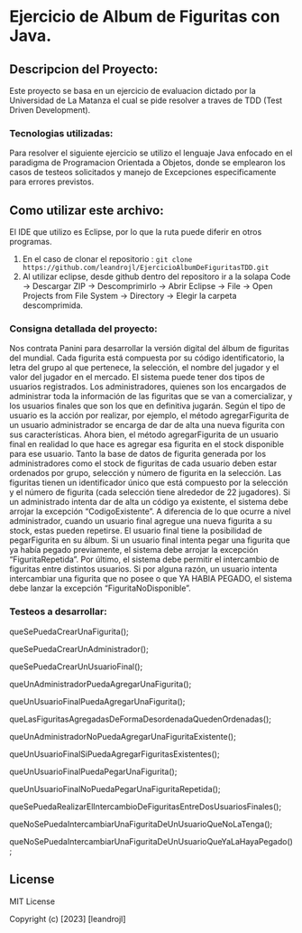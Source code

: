 # Ejercicio de Album de Figuritas con Java.

## Descripcion del Proyecto:

Este proyecto se basa en un ejercicio de evaluacion dictado por la Universidad de La Matanza el cual se pide resolver a traves de TDD (Test Driven Development).

### Tecnologias utilizadas:

Para resolver el siguiente ejercicio se utilizo el lenguaje Java enfocado en el paradigma de Programacion Orientada a Objetos, donde se emplearon los casos de testeos solicitados y manejo de Excepciones especificamente para errores previstos.

## Como utilizar este archivo:
El IDE que utilizo es Eclipse, por lo que la ruta puede diferir en otros programas.
1) En el caso de clonar el repositorio : `git clone https://github.com/leandrojl/EjercicioAlbumDeFiguritasTDD.git`
2) Al utilizar eclipse, desde github dentro del repositoro ir a la solapa Code -> Descargar ZIP -> Descomprimirlo -> Abrir Eclipse -> File -> Open Projects from File System -> Directory -> Elegir la carpeta descomprimida.

### Consigna detallada del proyecto:

Nos contrata Panini para desarrollar la versión digital del álbum de figuritas del mundial.
Cada figurita está compuesta por su código identificatorio, la letra del grupo al que pertenece, la selección, el nombre del jugador y el valor del jugador en el mercado.
El sistema puede tener dos tipos de usuarios registrados. Los administradores, quienes son los encargados de administrar toda la información de las figuritas que se van a comercializar, y los usuarios finales que son los que en definitiva jugarán.
Según el tipo de usuario es la acción por realizar, por ejemplo, el método agregarFigurita de un usuario administrador se encarga de dar de alta una nueva figurita con sus características. Ahora bien, el método agregarFigurita de un usuario final en realidad lo que hace es agregar esa figurita en el stock disponible para ese usuario. 
Tanto la base de datos de figurita generada por los administradores como el stock de figuritas de cada usuario deben estar ordenados por grupo, selección y número de figurita en la selección.
Las figuritas tienen un identificador único que está compuesto por la selección y el número de figurita (cada selección tiene alrededor de 22 jugadores). Si un administrado intenta dar de alta un código ya existente, el sistema debe arrojar la excepción “CodigoExistente”.
A diferencia de lo que ocurre a nivel administrador, cuando un usuario final agregue una nueva figurita a su stock, estas pueden repetirse.
El usuario final tiene la posibilidad de pegarFigurita en su álbum. Si un usuario final intenta pegar una figurita que ya había pegado previamente, el sistema debe arrojar la excepción “FiguritaRepetida”.
Por último, el sistema debe permitir el intercambio de figuritas entre distintos usuarios. Si por alguna razón, un usuario intenta intercambiar una figurita que no posee o que YA HABIA PEGADO, el sistema debe lanzar la excepción “FiguritaNoDisponible”.

### Testeos a desarrollar: 

queSePuedaCrearUnaFigurita();

queSePuedaCrearUnAdministrador();

queSePuedaCrearUnUsuarioFinal();

queUnAdministradorPuedaAgregarUnaFigurita();

queUnUsuarioFinalPuedaAgregarUnaFigurita();

queLasFiguritasAgregadasDeFormaDesordenadaQuedenOrdenadas();

queUnAdministradorNoPuedaAgregarUnaFiguritaExistente();

queUnUsuarioFinalSiPuedaAgregarFiguritasExistentes();

queUnUsuarioFinalPuedaPegarUnaFigurita();

queUnUsuarioFinalNoPuedaPegarUnaFiguritaRepetida();

queSePuedaRealizarElIntercambioDeFiguritasEntreDosUsuariosFinales();

queNoSePuedaIntercambiarUnaFiguritaDeUnUsuarioQueNoLaTenga();

queNoSePuedaIntercambiarUnaFiguritaDeUnUsuarioQueYaLaHayaPegado();

## License

MIT License

Copyright (c) [2023] [leandrojl]

